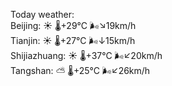 Today weather:  
Beijing: ☀️   🌡️+29°C 🌬️↘19km/h  
Tianjin: ☀️   🌡️+27°C 🌬️↓15km/h  
Shijiazhuang: ☀️   🌡️+37°C 🌬️↙20km/h  
Tangshan: ⛅️  🌡️+25°C 🌬️↙26km/h  
